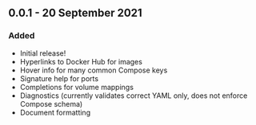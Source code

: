 ## 0.0.1 - 20 September 2021
### Added
* Initial release!
* Hyperlinks to Docker Hub for images
* Hover info for many common Compose keys
* Signature help for ports
* Completions for volume mappings
* Diagnostics (currently validates correct YAML only, does not enforce Compose schema)
* Document formatting
